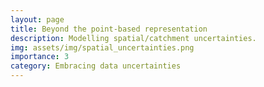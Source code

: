 ```yaml
---
layout: page
title: Beyond the point-based representation
description: Modelling spatial/catchment uncertainties.
img: assets/img/spatial_uncertainties.png
importance: 3
category: Embracing data uncertainties
---
```

